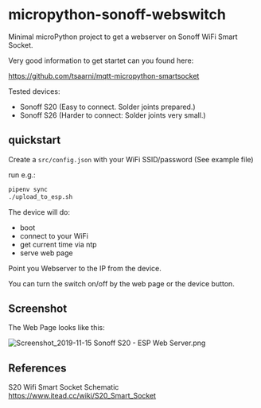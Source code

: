# micropython-sonoff-webswitch

Minimal microPython project to get a webserver on Sonoff WiFi Smart Socket.

Very good information to get startet can you found here:

https://github.com/tsaarni/mqtt-micropython-smartsocket

Tested devices:

* Sonoff S20 (Easy to connect. Solder joints prepared.)
* Sonoff S26 (Harder to connect: Solder joints very small.)


## quickstart

Create a `src/config.json` with your WiFi SSID/password (See example file)

run e.g.:
```bash
pipenv sync
./upload_to_esp.sh
```

The device will do:

* boot
* connect to your WiFi
* get current time via ntp
* serve web page

Point you Webserver to the IP from the device.

You can turn the switch on/off by the web page or the device button.


## Screenshot

The Web Page looks like this:

![Screenshot_2019-11-15 Sonoff S20 - ESP Web Server.png](
https://raw.githubusercontent.com/jedie/micropython-sonoff-webswitch/master/Screenshot_2019-11-15%20Sonoff%20S20%20-%20ESP%20Web%20Server.png)


## References

S20 Wifi Smart Socket Schematic https://www.itead.cc/wiki/S20_Smart_Socket
